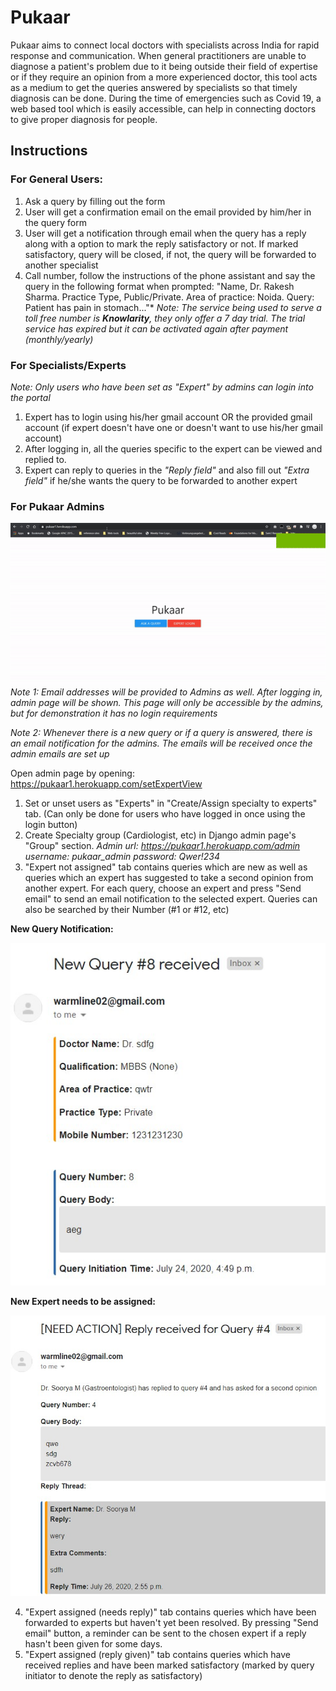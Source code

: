 
# Pukaar

Pukaar aims to connect local doctors with specialists across India for rapid response and communication. When general practitioners are unable to diagnose a patient's problem due to it being outside their field of expertise or if they require an opinion from a more experienced doctor, this tool acts as a medium to get the queries answered by specialists so that timely diagnosis can be done. During the time of emergencies such as Covid 19, a web based tool which is easily accessible, can help in connecting doctors to give proper diagnosis for people.

## Instructions
### For General Users:
1. Ask a query by filling out the form
2. User will get a confirmation email on the email provided by him/her in the query form
3. User will get a notification through email when the query has a reply along with a option to mark the reply satisfactory or not. If marked satisfactory, query will be closed, if not, the query will be forwarded to another specialist
4. Call number, follow the instructions of the phone assistant and say the query in the following format when prompted: "Name, Dr. Rakesh Sharma. Practice Type, Public/Private. Area of practice: Noida. Query: Patient has pain in stomach..."*
*Note: The service being used to serve a toll free number is **Knowlarity**, they only offer a 7 day trial. The trial service has expired but it can be activated again after payment (monthly/yearly)*

### For Specialists/Experts
*Note: Only users who have been set as "Expert" by admins can login into the portal*
1. Expert has to login using his/her gmail account OR the provided gmail account (if expert doesn't have one or doesn't want to use his/her gmail account)
2. After logging in, all the queries specific to the expert can be viewed and replied to.
3. Expert can reply to queries in the *"Reply field"* and also fill out *"Extra field"* if he/she wants the query to be forwarded to another expert

### For Pukaar Admins
![Instructions for admin](forReadme/0_admin_usageInstruction.gif)
*Note 1: Email addresses will be provided to Admins as well. After logging in, admin page will be shown. This page will only be accessible by the admins, but for demonstration it has no login requirements*

*Note 2: Whenever there is a new query or if a query is answered, there is an email notification for the admins. The emails will be received once the admin emails are set up*

Open admin page by opening:
https://pukaar1.herokuapp.com/setExpertView
1. Set or unset  users as "Experts" in "Create/Assign specialty to experts" tab. (Can only be done for users who have logged in once using the login button)
2. Create Specialty group (Cardiologist, etc) in Django admin page's "Group" section.
*Admin url:* *https://pukaar1.herokuapp.com/admin
username: pukaar_admin
password: Qwer!234*
3. "Expert not assigned" tab contains queries which are new as well as queries which an expert has suggested to take a second opinion from another expert. For each query, choose an expert and press "Send email" to send an email notification to the selected expert. Queries can also be searched by their Number (#1 or #12, etc)

**New Query Notification:**

![Admin new query email notification](forReadme/1_admin_newQueryNotification.jpg)

**New Expert needs to be assigned:**

![Admin needs new expert to be assigned](forReadme/2_admin_toSetNewExpertNotification.jpg)

4. "Expert assigned (needs reply)" tab contains queries which have been forwarded to experts but haven't yet been resolved. By pressing "Send email" button, a reminder can be sent to the chosen expert if a reply hasn't been given for some days.
5. "Expert assigned (reply given)" tab contains queries which have received replies and have been marked satisfactory (marked by query initiator to denote the reply as satisfactory)

